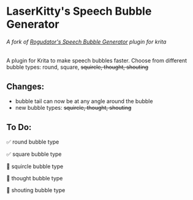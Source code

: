 # LaserKitty's Speech Bubble Generator

###### A fork of [Rogudator's Speech Bubble Generator](https://github.com/rogudator/rogudators_speech_bubble_generator) plugin for krita

A plugin for Krita to make speech bubbles faster. Choose from different bubble types: round, square, ~~squircle, thought, shouting~~

## Changes:
- bubble tail can now be at any angle around the bubble
- new bubble types: ~~squircle, thought, shouting~~

## To Do:
:white_check_mark:    round bubble type

:white_check_mark:    square bubble type

:white_square_button: squircle bubble type

:white_square_button: thought bubble type

:white_square_button: shouting bubble type
